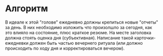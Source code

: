 
# Алгоритм
В идеале к этой "голове" ежедневно должны крепиться новые "отчеты" за день. В них необходимо изложить что произолшло за сегодня, как это влияло на состояние, плюс краткое резюме. На месте заголовка должна стоять оценка дня (субъективная). Написание такой карточки-ежедневки должен быть частью вечернего ритуала (или должно происходить по ходу дня и корректироваться вечером).